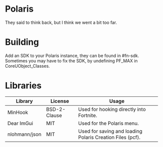 
# Polaris

They said to think back, but I think we went a bit too far.

# Building

Add an SDK to your Polaris instance, they can be found in #fn-sdk. Sometimes you may have to fix the SDK, by undefining PF_MAX in CoreUObject_Classes.

# Libraries
| Library | License | Usage |
|--|--|--|
| MinHook | BSD-2-Clause | Used for hooking directly into Fortnite. |
| Dear ImGui | MIT | Used for the Polaris menu. |
| nlohmann/json | MIT | Used for saving and loading Polaris Creation Files (pcf). |
